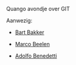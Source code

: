 Quango avondje over GIT

Aanwezig:

* [Bart Bakker](https://github.com/bjpbakker)
* [Marco Beelen](https://github.com/mbeelen)

* [Adolfo Benedetti](https://github.com/adben)
